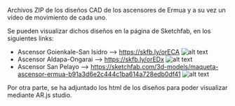 Archivos ZIP de los diseños CAD de los ascensores de Ermua y a su vez un vídeo de movimiento de cada uno.

Se pueden visualizar dichos diseños en la página de Sketchfab, en los siguientes links:

* Ascensor Goienkale-San Isidro --> https://skfb.ly/orECA
![alt text](https://github.com/InigoZalaya/Proyecto-Tecnologias-Industriales/blob/main/Dise%C3%B1o/Ascensor%20Goienkale-San%20Isidro.jpg)
* Ascensor Aldapa-Ongarai --> https://skfb.ly/orEDx
![alt text](https://github.com/InigoZalaya/Proyecto-Tecnologias-Industriales/blob/main/Dise%C3%B1o/Ascensor%20Aldapa-Ongarai.jpg)
* Ascensor San Pelayo --> https://sketchfab.com/3d-models/maqueta-ascensor-ermua-b91a3d6e2c444c1ba614a728edb0df41
![alt text](https://github.com/InigoZalaya/Proyecto-Tecnologias-Industriales/blob/main/Dise%C3%B1o/Ascensor%20San%20Pelayo.jpg)

Por otra parte, se ha adjuntado los html de los diseños para poder visualizar mediante AR.js studio.

